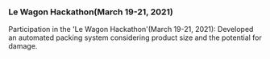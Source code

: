 ### Le Wagon Hackathon(March 19-21, 2021)
Participation in the 'Le Wagon Hackathon'(March 19-21, 2021): Developed an automated packing system considering product size and the potential for damage.
